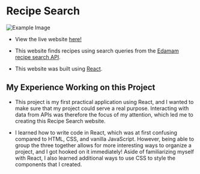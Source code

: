 # Recipe Search

![Example Image](example/example.gif)

- View the live website [here!](https://ahs718.github.io/recipe-search/)

- This website finds recipes using search queries from the [Edamam recipe search API](https://www.edamam.com).

- This website was built using [React](https://reactjs.org).

## My Experience Working on this Project

- This project is my first practical application using React, and I wanted to make sure that my project could serve a real purpose. Interacting with data from APIs was therefore the focus of my attention, which led me to creating this Recipe Search website.

- I learned how to write code in React, which was at first confusing compared to HTML, CSS, and vanilla JavaScript. However, being able to group the three together allows for more interesting ways to organize a project, and I got hooked on it immediately! Aside of familiarizing myself with React, I also learned additional ways to use CSS to style the components that I created.
